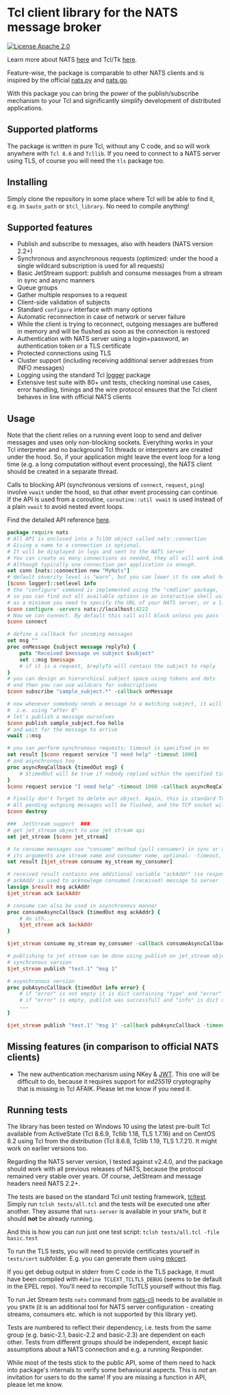 # Tcl client library for the NATS message broker

[![License Apache 2.0](https://img.shields.io/badge/License-Apache2-blue.svg)](https://www.apache.org/licenses/LICENSE-2.0)

Learn more about NATS [here](https://nats.io) and Tcl/Tk [here](https://www.tcl.tk/).

Feature-wise, the package is comparable to other NATS clients and is inspired by the official [nats.py](https://github.com/nats-io/nats.py) and [nats.go](https://github.com/nats-io/nats.go).

With this package you can bring the power of the publish/subscribe mechanism to your Tcl and significantly simplify development of distributed applications.

## Supported platforms

The package is written in pure Tcl, without any C code, and so will work anywhere with `Tcl 8.6` and `Tcllib`. If you need to connect to a NATS server using TLS, of course you will need the `tls` package too.

## Installing
Simply clone the repository in some place where Tcl will be able to find it, e.g. in `$auto_path` or `$tcl_library`. No need to compile anything!

## Supported features
- Publish and subscribe to messages, also with headers (NATS version 2.2+)
- Synchronous and asynchronous requests (optimized: under the hood a single wildcard subscription is used for all requests)
- Basic JetStream support: publish and consume messages from a stream in sync and async manners
- Queue groups
- Gather multiple responses to a request
- Client-side validation of subjects
- Standard `configure` interface with many options
- Automatic reconnection in case of network or server failure
- While the client is trying to reconnect, outgoing messages are buffered in memory and will be flushed as soon as the connection is restored
- Authentication with NATS server using a login+password, an authentication token or a TLS certificate
- Protected connections using TLS
- Cluster support (including receiving additional server addresses from INFO messages)
- Logging using the standard Tcl [logger](https://core.tcl-lang.org/tcllib/doc/trunk/embedded/md/tcllib/files/modules/log/logger.md) package
- Extensive test suite with 80+ unit tests, checking nominal use cases, error handling, timings and the wire protocol ensures that the Tcl client behaves in line with official NATS clients

## Usage

Note that the client relies on a running event loop to send and deliver messages and uses only non-blocking sockets. Everything works in your Tcl interpreter and no background Tcl threads or interpreters are created under the hood. So, if your application might leave the event loop for a long time (e.g. a long computation without event processing), the NATS client should be created in a separate thread.

Calls to blocking API (synchronous versions of `connect`, `request`, `ping`) involve `vwait` under the hood, so that other event processing can continue. If the API is used from a coroutine, `coroutine::util vwait` is used instead of a plain `vwait` to avoid nested event loops.

Find the detailed API reference [here](API.md).

```Tcl
package require nats
# All API is enclosed into a TclOO object called nats::connection
# Giving a name to a connection is optional. 
# It will be displayed in logs and sent to the NATS server
# You can create as many connections as needed, they all will work independently. 
# Although typically one connection per application is enough.
set conn [nats::connection new "MyNats"]
# default severity level is "warn", but you can lower it to see what happens under the hood
[$conn logger]::setlevel info
# the "configure" command is implemented using the "cmdline" package, 
# so you can find out all available options in an interactive shell using -?
# as a minimum you need to specify the URL of your NATS server, or a list of URLs
$conn configure -servers nats://localhost:4222 
# Now we can connect. By default this call will block unless you pass -async option.
$conn connect

# define a callback for incoming messages
set msg ""
proc onMessage {subject message replyTo} {
    puts "Received $message on subject $subject"
    set ::msg $message
    # if it is a request, $replyTo will contain the subject to reply
}
# you can design an hierarchical subject space using tokens and dots
# and then you can use wildcars for subscriptions
$conn subscribe "sample_subject.*" -callback onMessage

# now whenever somebody sends a message to a matching subject, it will be delivered from the event loop,
#  i.e. using "after 0"
# let's publish a message ourselves
$conn publish sample_subject.foo hello
# and wait for the message to arrive
vwait ::msg

# you can perform synchronous requests; timeout is specified in ms
set result [$conn request service "I need help" -timeout 1000]
# and asynchronous too
proc asyncReqCallback {timedOut msg} {
    # $timedOut will be true if nobody replied within the specified timeout
}
$conn request service "I need help" -timeout 1000 -callback asyncReqCallback

# Finally don't forget to delete our object. Again, this is standard TclOO.
# All pending outgoing messages will be flushed, and the TCP socket will be closed.
$conn destroy

###  JetStream support  ###
# get jet_stream object to use jet stream api
set jet_stream [$conn jet_stream]

# to consume messages use "consume" method (pull consumer) in sync or async form
# its arguments are stream name and consumer name, optional: -timeout, -callback as in original request method
set result [$jet_stream consume my_stream my_consumer]

# received result contains one additional variable "ackAddr" (so response is list in form {message ackAddr})
# ackAddr is used to acknowlege consumed (received) message to server
lassign $result msg ackAddr
$jet_stream ack $ackAddr

# consume can also be used in asynchronous manner
proc consumeAsyncCallback {timedOut msg ackAddr} {
    # do sth...
    $jet_stream ack $ackAddr
}

$jet_stream consume my_stream my_consumer -callback consumeAsyncCallback -timeout 1000

# publishing to jet stream can be done using publish on jet_stream object
# synchronous varsion
$jet_stream publish "test.1" "msg 1"

# asynchronous version
proc pubAsyncCallback {timedOut info error} {
    # if "error" is not empty it is dict containing "type" and "error" keys sended from NATS server
    # if "error" is empty, publish was successfull and "info" is dict containing "stream", "seq" and optionally "duplicate"
    ...
}

$jet_stream publish "test.1" "msg 1" -callback pubAsyncCallback -timeout 1000
```

## Missing features (in comparison to official NATS clients)
- The new authentication mechanism using NKey & [JWT](https://docs.nats.io/developing-with-nats/security/creds). This one will be difficult to do, because it requires support for _ed25519_ cryptography that is missing in Tcl AFAIK. Please let me know if you need it.

## Running tests

The library has been tested on Windows 10 using the latest pre-built Tcl available from ActiveState (Tcl 8.6.9, Tcllib 1.18, TLS 1.7.16) and on CentOS 8.2 using Tcl from the distribution (Tcl 8.6.8, Tcllib 1.19, TLS 1.7.21). It might work on earlier versions too.

Regarding the NATS server version, I tested against v2.4.0, and the package should work with all previous releases of NATS, because the protocol remained very stable over years. Of course, JetStream and message headers need NATS 2.2+.

The tests are based on the standard Tcl unit testing framework, [tcltest](https://www.tcl.tk/man/tcl8.6/TclCmd/tcltest.htm). Simply run `tclsh tests/all.tcl` and the tests will be executed one after another. They assume that `nats-server` is available in your `$PATH`, but it should **not** be already running. 

And this is how you can run just one test script: `tclsh tests/all.tcl -file basic.test`

To run the TLS tests, you will need to provide certificates yourself in `tests/cert` subfolder. E.g. you can generate them using [mkcert](https://docs.nats.io/nats-server/configuration/securing_nats/tls#self-signed-certificates-for-testing).

If you get debug output in stderr from C code in the TLS package, it must have been compiled with `#define TCLEXT_TCLTLS_DEBUG` (seems to be default in the EPEL repo). You'll need to recompile TclTLS yourself without this flag.

To run Jet Stream tests `nats` command from [nats-cli](https://github.com/nats-io/natscli) needs to be available in you `$PATH` (it is an additional tool for NATS server configuration - creating streams, consumers etc. which is not supported by this library yet).

Tests are numbered to reflect their dependency, i.e. tests from the same group (e.g. basic-2.1, basic-2.2 and basic-2.3) are dependent on each other. Tests from different groups should be independent, except basic assumptions about a NATS connection and e.g. a running Responder.

While most of the tests stick to the public API, some of them need to hack into package's internals to verify some behavioural aspects. This is *not* an invitation for users to do the same! If you are missing a function in API, please let me know.
